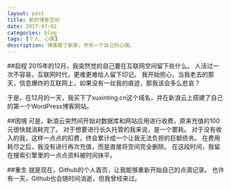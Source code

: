 ```yaml
---
layout: post
title: 新的博客空间
date: 2017-07-02
categories: blog
tags: [个人、心情]
description: 博客搬了新家，书写一下自己的心情。
---
```


##启程
2015年的12月，我突然觉的自己要在互联网空间留下些什么。
人活过一次不容易，互联网时代，更难更难给人留下印记。
我开始担心，当我老去的那天，信息爆炸的互联网上，如果没有一丝我的痕迹，那我该会多么悲哀？

于是，在12月的一天，我买下了xuxinting.cn这个域名，并在新浪云上搭建了自己的第一个WordPress博客网站。

##困境
可是，新浪云突然间开始对数据库和网站应用进行收费，原来充值的100元很快就消耗完了。
对于想要进行长久托管的我来说，是一个噩耗。
对于没有收入的我，这样一点点的扣费，终会累计成一个让我无法负担的巨额债务。
在费用耗尽之后，我没有进行再次充值，而是直接将空间完全删除。
在这段时间，我留在搜索引擎里的一点点资料被时间抹平。

##重生
就是现在，Github的个人首页，让我能够重新开始自己的点滴记录。
也许有一天，Github也会随时间消逝，但我曾经来过。






